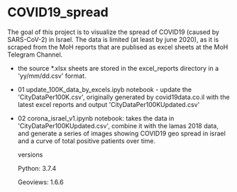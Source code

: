 # COVID19_spread
The goal of this project is to visualize the spread of COVID19 (caused by SARS-CoV-2) in Israel.
The data is limited (at least by june 2020), as it is scraped from the MoH reports that are publised as excel sheets at the MoH Telegram Channel.

- the source *.xlsx sheets are stored in the excel_reports directory in a 'yy/mm/dd.csv' format.

-  01 update_100K_data_by_excels.ipyb notebook - update the 'CityDataPer100K.csv', originally generated by covid19data.co.il with the latest excel
   reports and output  'CityDataPer100KUpdated.csv'
-  02  corona_israel_v1.ipynb notebook: takes the data in 'CityDataPer100KUpdated.csv', combine it with the lamas 2018 data, and generate a
   series of images showing COVID19 geo spread in israel and a curve of total positive patients over time.
   
   versions
   
   Python: 3.7.4
   
   Geoviews: 1.6.6

